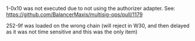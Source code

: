 1-0x10 was not executed due to not using the authorizer adapter.  See: https://github.com/BalancerMaxis/multisig-ops/pull/1179 

252-9f was loaded on the wrong chain (will reject in W30, and then delayed as it was not time sensitive and this was the only item)